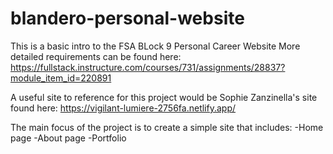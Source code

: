 # blandero-personal-website
 <!-- Desriptors done in class:
 Artistic, introspective, attentive -->
 
 This is a basic intro to the FSA BLock 9 Personal Career Website
 More detailed requirements can be found here: https://fullstack.instructure.com/courses/731/assignments/28837?module_item_id=220891

 A useful site to reference for this project would be Sophie Zanzinella's site found here:
 https://vigilant-lumiere-2756fa.netlify.app/

The main focus of the project is to create a simple site that includes:
-Home page
-About page
-Portfolio 





